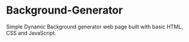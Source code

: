 # Background-Generator
Simple Dynamic Background generator web page built with basic HTML, CSS and JavaScript. 